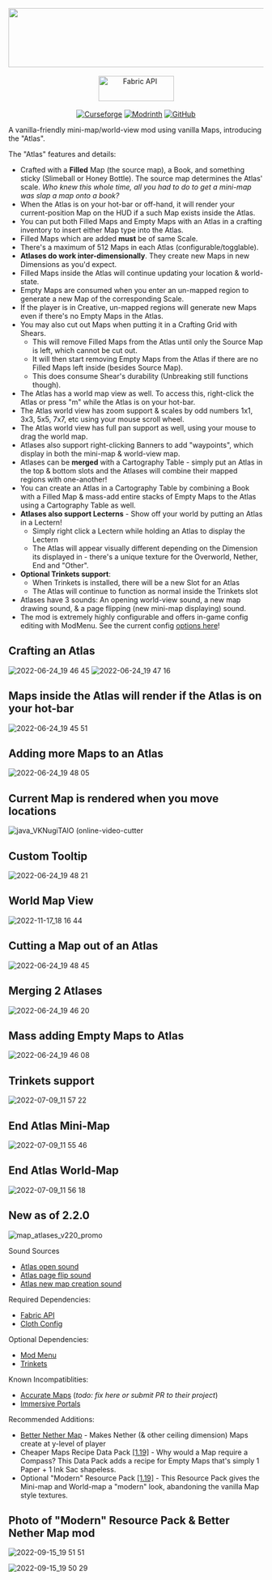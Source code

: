 <p align="center">
  <img width="867" height="117" src="https://user-images.githubusercontent.com/17690401/206918778-f71443ec-e7c4-4957-8e1d-20746c8f110e.png">
  </br></br>
  <a href="https://www.curseforge.com/minecraft/mc-mods/fabric-api"><img src="https://i.imgur.com/Ol1Tcf8.png" width="149" height="50" title="Fabric API" alt="Fabric API"></a>
  </br></br>
  <a href="https://www.curseforge.com/minecraft/mc-mods/map-atlases"><img alt="Curseforge" src="https://cf.way2muchnoise.eu/full_436298_downloads.svg"></a> <a href="https://modrinth.com/mod/map-atlases"><img alt="Modrinth" src="https://img.shields.io/modrinth/dt/map-atlases?label=Modrinth%20Downloads"></a> <a href="https://github.com/Pepperoni-Jabroni/MapAtlases"><img alt="GitHub" src="https://img.shields.io/github/downloads/Pepperoni-Jabroni/MapAtlases/total?label=Downloads&logo=github"></a>
</p>







A vanilla-friendly mini-map/world-view mod using vanilla Maps, introducing the "Atlas".

The "Atlas" features and details:
- Crafted with a **Filled** Map (the source map), a Book, and something sticky (Slimeball or Honey Bottle). The source map determines the Atlas' scale. *Who knew this whole time, all you had to do to get a mini-map was slap a map onto a book?*
- When the Atlas is on your hot-bar or off-hand, it will render your current-position Map on the HUD if a such Map exists inside the Atlas.
- You can put both Filled Maps and Empty Maps with an Atlas in a crafting inventory to insert either Map type into the Atlas.
- Filled Maps which are added **must** be of same Scale.
- There's a maximum of 512 Maps in each Atlas (configurable/togglable).
- **Atlases do work inter-dimensionally**. They create new Maps in new Dimensions as you'd expect.
- Filled Maps inside the Atlas will continue updating your location & world-state.
- Empty Maps are consumed when you enter an un-mapped region to generate a new Map of the corresponding Scale.
- If the player is in Creative, un-mapped regions will generate new Maps even if there's no Empty Maps in the Atlas.
- You may also cut out Maps when putting it in a Crafting Grid with Shears. 
   - This will remove Filled Maps from the Atlas until only the Source Map is left, which cannot be cut out. 
   - It will then start removing Empty Maps from the Atlas if there are no Filled Maps left inside (besides Source Map).
   - This does consume Shear's durability (Unbreaking still functions though).
- The Atlas has a world map view as well. To access this, right-click the Atlas or press "m" while the Atlas is on your hot-bar.
- The Atlas world view has zoom support & scales by odd numbers 1x1, 3x3, 5x5, 7x7, etc using your mouse scroll wheel.
- The Atlas world view has full pan support as well, using your mouse to drag the world map.
- Atlases also support right-clicking Banners to add "waypoints", which display in both the mini-map & world-view map.
- Atlases can be **merged** with a Cartography Table - simply put an Atlas in the top & bottom slots and the Atlases will combine their mapped regions with one-another!
- You can create an Atlas in a Cartography Table by combining a Book with a Filled Map & mass-add entire stacks of Empty Maps to the Atlas using a Cartography Table as well.
- **Atlases also support Lecterns** - Show off your world by putting an Atlas in a Lectern! 
   - Simply right click a Lectern while holding an Atlas to display the Lectern
   - The Atlas will appear visually different depending on the Dimension its displayed in - there's a unique texture for the Overworld, Nether, End and "Other".
- **Optional Trinkets support**: 
   - When Trinkets is installed, there will be a new Slot for an Atlas
   - The Atlas will continue to function as normal inside the Trinkets slot
- Atlases have 3 sounds: An opening world-view sound, a new map drawing sound, & a page flipping (new mini-map displaying) sound.
- The mod is extremely highly configurable and offers in-game config editing with ModMenu. See the current config [options here](https://github.com/Pepperoni-Jabroni/MapAtlases/blob/main/src/main/java/pepjebs/mapatlases/config/MapAtlasesConfig.java)!

## Crafting an Atlas
![2022-06-24_19 46 45](https://user-images.githubusercontent.com/17690401/175755582-aecd94b1-ac3a-4686-a3d5-82cea1e3583d.png)
![2022-06-24_19 47 16](https://user-images.githubusercontent.com/17690401/175755583-83e57650-ce2b-49e3-93e6-a0cf67ff1d0d.png)

## Maps inside the Atlas will render if the Atlas is on your hot-bar
![2022-06-24_19 45 51](https://user-images.githubusercontent.com/17690401/175755590-dedbaaf0-f970-4755-a42f-484264609811.png)

## Adding more Maps to an Atlas
![2022-06-24_19 48 05](https://user-images.githubusercontent.com/17690401/175755596-5895ebab-b1a2-4c58-bc70-dcb03083762f.png)

## Current Map is rendered when you move locations
![java_VKNugiTAlO (online-video-cutter](https://user-images.githubusercontent.com/17690401/182008727-dd3a0d38-b493-4367-8b9e-cf873442373a.gif)

## Custom Tooltip
![2022-06-24_19 48 21](https://user-images.githubusercontent.com/17690401/175755670-3819eca7-cbc4-4be5-a7c8-3d4286dacd19.png)

## World Map View
![2022-11-17_18 16 44](https://user-images.githubusercontent.com/17690401/202605175-ddc836c3-bc1e-4650-a9ae-8df7c377bfa7.png)

## Cutting a Map out of an Atlas
![2022-06-24_19 48 45](https://user-images.githubusercontent.com/17690401/175755627-bf5ff6b5-752d-4bfd-85d2-82c863bc1257.png)

## Merging 2 Atlases
![2022-06-24_19 46 20](https://user-images.githubusercontent.com/17690401/175755632-2c6d953d-2ce2-4020-b2ff-ee5cd85aa6f6.png)

## Mass adding Empty Maps to Atlas
![2022-06-24_19 46 08](https://user-images.githubusercontent.com/17690401/175755635-751ed66c-11f2-448e-96e4-7cf20d2ddc07.png)

## Trinkets support
![2022-07-09_11 57 22](https://user-images.githubusercontent.com/17690401/178119933-adba64dc-1ba6-425d-8608-40d98b722cb8.png)

## End Atlas Mini-Map
![2022-07-09_11 55 46](https://user-images.githubusercontent.com/17690401/178119945-5a5bde0c-48de-4ab2-92a2-1607fd2c7387.png)

## End Atlas World-Map
![2022-07-09_11 56 18](https://user-images.githubusercontent.com/17690401/178119955-d1a90fc7-114c-483e-903b-456f0bd74066.png)

## New as of 2.2.0
![map_atlases_v220_promo](https://user-images.githubusercontent.com/17690401/199161203-4cbfc68d-e817-46c2-8e80-36e2950af26f.png)

Sound Sources
- [Atlas open sound](https://freesound.org/people/InspectorJ/sounds/416179/)
- [Atlas page flip sound](https://freesound.org/people/flag2/sounds/63318/)
- [Atlas new map creation sound](https://freesound.org/people/Tomoyo%20Ichijouji/sounds/211247/)

Required Dependencies:
- [Fabric API](https://www.curseforge.com/minecraft/mc-mods/fabric-api)
- [Cloth Config](https://www.curseforge.com/minecraft/mc-mods/cloth-config)

Optional Dependencies:
- [Mod Menu](https://www.curseforge.com/minecraft/mc-mods/modmenu)
- [Trinkets](https://www.curseforge.com/minecraft/mc-mods/trinkets)

Known Incompatiblities:
- [Accurate Maps](https://www.curseforge.com/minecraft/mc-mods/accurate-maps) (*todo: fix here or submit PR to their project*)
- [Immersive Portals](https://www.curseforge.com/minecraft/mc-mods/immersive-portals-mod)

Recommended Additions:
- [Better Nether Map](https://modrinth.com/mod/better-nether-map) - Makes Nether (& other ceiling dimension) Maps create at y-level of player
- Cheaper Maps Recipe Data Pack [[1.19]](https://github.com/Pepperoni-Jabroni/MapAtlases/releases/download/2.0.1/cheaper-map-crafting+1.19.zip) - Why would a Map require a Compass? This Data Pack adds a recipe for Empty Maps that's simply 1 Paper + 1 Ink Sac shapeless. 
- Optional "Modern" Resource Pack [[1.19]](https://github.com/Pepperoni-Jabroni/MapAtlases/releases/download/2.1.0/map_atlases_modern_resource_pack+1.19.zip) - This Resource Pack gives the Mini-map and World-map a "modern" look, abandoning the vanilla Map style textures.

## Photo of "Modern" Resource Pack & Better Nether Map mod
![2022-09-15_19 51 51](https://user-images.githubusercontent.com/17690401/190546424-894fc024-884f-4cea-a8e4-0315643fb7f9.png)

![2022-09-15_19 50 29](https://user-images.githubusercontent.com/17690401/190546249-388c58b5-99de-463c-b0d8-d3c40ebb4c33.png)
